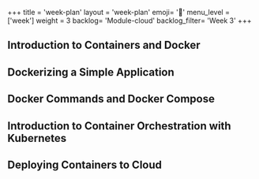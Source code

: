 +++
title = 'week-plan'
layout = 'week-plan'
emoji= '📝'
menu_level = ['week']
weight = 3
backlog= 'Module-cloud'
backlog_filter= 'Week 3'
+++

## Introduction to Containers and Docker

## Dockerizing a Simple Application

## Docker Commands and Docker Compose

## Introduction to Container Orchestration with Kubernetes

## Deploying Containers to Cloud
